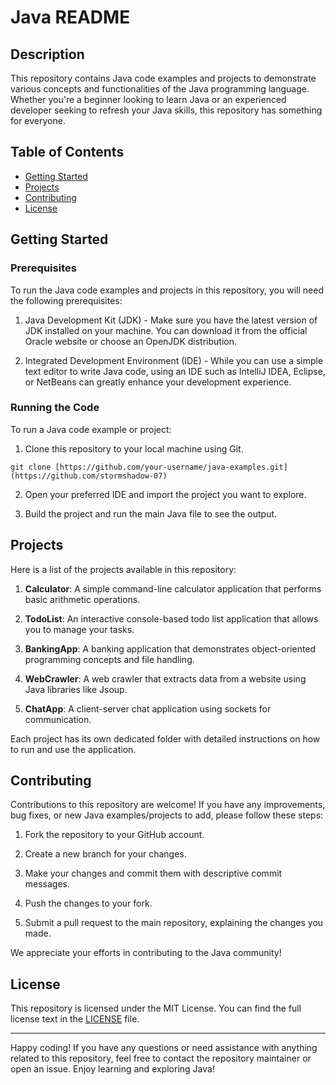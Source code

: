# Java README

## Description

This repository contains Java code examples and projects to demonstrate various concepts and functionalities of the Java programming language. Whether you're a beginner looking to learn Java or an experienced developer seeking to refresh your Java skills, this repository has something for everyone.

## Table of Contents

- [Getting Started](#getting-started)
- [Projects](#projects)
- [Contributing](#contributing)
- [License](#license)

## Getting Started

### Prerequisites

To run the Java code examples and projects in this repository, you will need the following prerequisites:

1. Java Development Kit (JDK) - Make sure you have the latest version of JDK installed on your machine. You can download it from the official Oracle website or choose an OpenJDK distribution.

2. Integrated Development Environment (IDE) - While you can use a simple text editor to write Java code, using an IDE such as IntelliJ IDEA, Eclipse, or NetBeans can greatly enhance your development experience.

### Running the Code

To run a Java code example or project:

1. Clone this repository to your local machine using Git.

```
git clone [https://github.com/your-username/java-examples.git](https://github.com/stormshadow-07)
```

2. Open your preferred IDE and import the project you want to explore.

3. Build the project and run the main Java file to see the output.

## Projects

Here is a list of the projects available in this repository:

1. **Calculator**: A simple command-line calculator application that performs basic arithmetic operations.

2. **TodoList**: An interactive console-based todo list application that allows you to manage your tasks.

3. **BankingApp**: A banking application that demonstrates object-oriented programming concepts and file handling.

4. **WebCrawler**: A web crawler that extracts data from a website using Java libraries like Jsoup.

5. **ChatApp**: A client-server chat application using sockets for communication.

Each project has its own dedicated folder with detailed instructions on how to run and use the application.

## Contributing

Contributions to this repository are welcome! If you have any improvements, bug fixes, or new Java examples/projects to add, please follow these steps:

1. Fork the repository to your GitHub account.

2. Create a new branch for your changes.

3. Make your changes and commit them with descriptive commit messages.

4. Push the changes to your fork.

5. Submit a pull request to the main repository, explaining the changes you made.

We appreciate your efforts in contributing to the Java community!

## License

This repository is licensed under the MIT License. You can find the full license text in the [LICENSE](LICENSE) file.

---

Happy coding! If you have any questions or need assistance with anything related to this repository, feel free to contact the repository maintainer or open an issue. Enjoy learning and exploring Java!
